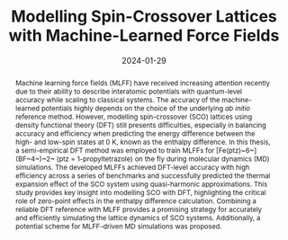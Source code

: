 ---
title: "Modelling Spin-Crossover Lattices with Machine-Learned Force Fields"
summary: Supervised by Prof. Ben Powell and Dr Carla Verdi
authors:
- admin
date: 2024-01-29
doi: ""

abstract: Machine learning force fields (MLFF) have received increasing attention recently due to their ability to describe interatomic potentials with quantum-level accuracy while scaling to classical systems. The accuracy of the machine-learned potentials highly depends on the choice of the underlying _ab initio_ reference method. However, modelling spin-crossover (SCO) lattices using density functional theory (DFT) still presents difficulties, especially in balancing accuracy and efficiency when predicting the energy difference between the high- and low-spin states at 0 K, known as the enthalpy difference. In this thesis, a semi-empirical DFT method was employed to train MLFFs for [Fe(ptz)~6~]\(BF~4~)~2~ (ptz = 1-propyltetrazole) on the fly during molecular dynamics (MD) simulations. The developed MLFFs achieved DFT-level accuracy with high efficiency across a series of benchmarks and successfully predicted the thermal expansion effect of the SCO system using quasi-harmonic approximations. This study provides key insight into modelling SCO with DFT, highlighting the critical role of zero-point effects in the enthalpy difference calculation. Combining a reliable DFT reference with MLFF provides a promising strategy for accurately and efficiently simulating the lattice dynamics of SCO systems. Additionally, a potential scheme for MLFF-driven MD simulations was proposed.

tags:
  - ML
  - AIMD
  - VASP
featured: false

url_pdf: thesis.pdf

image:
  caption: 'Image credit: Huiwen Tan'
  focal_point: ""
  preview_only: ture

projects: []

slides: ""
---